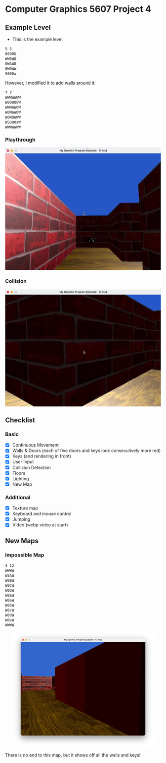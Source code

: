 # Computer Graphics 5607 Project 4

## Example Level

- This is the example level
```text
5 5
0000G
WW0W0
0WAW0
0W0WW
S000a
```

However, I modified it to add walls around it:
```text
7 7
WWWWWWW
W0000GW
WWW0W0W
W0WAW0W
W0W0WWW
WS000aW
WWWWWWW
```




### Playthrough
![Example](.github/example.webp)

### Collision
![Example](.github/out.webp)

## Checklist

### Basic

- [x] Continuous Movement
- [x] Walls & Doors (each of five doors and keys look consecutively more red)
- [x] Keys (and rendering in front)
- [x] User Input
- [x] Collision Detection
- [x] Floors
- [x] Lighting
- [x] New Map

### Additional

- [x] Texture map
- [x] Keyboard and mouse control
- [x] Jumping
- [x] Video (webp video at start)

## New Maps

### Impossible Map
```text
4 12
WWWW
WSAW
W0BW
W0CW
W0DW
W0EW
W0aW
W0bW
W0cW
W0dW
W0eW
WWWW
```

<p align="center">
  <img width="460" src=".github/wall-keys.png">
</p>

There is no end to this map, but it shows off all the walls and keys!
